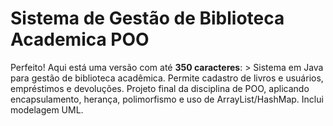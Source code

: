 # Sistema de Gestão de Biblioteca Academica POO
Perfeito! Aqui está uma versão com até **350 caracteres**:  > Sistema em Java para gestão de biblioteca acadêmica. Permite cadastro de livros e usuários, empréstimos e devoluções. Projeto final da disciplina de POO, aplicando encapsulamento, herança, polimorfismo e uso de ArrayList/HashMap. Inclui modelagem UML.
